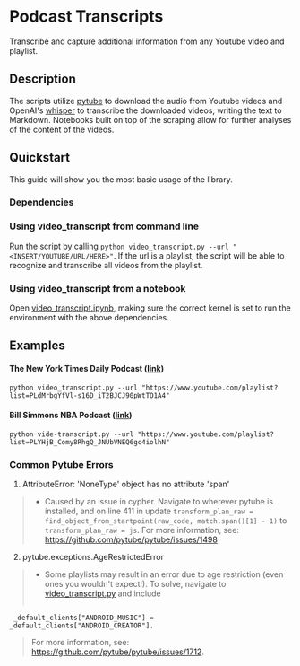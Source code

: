 # Podcast Transcripts

Transcribe and capture additional information from any Youtube video and playlist.  

## Description

The scripts utilize [pytube](https://github.com/pytube/pytube) to download the audio from Youtube videos and OpenAI's [whisper](https://github.com/openai/whisper) to transcribe the downloaded videos, writing the text to Markdown. Notebooks built on top of the scraping allow for further analyses of the content of the videos. 

## Quickstart

This guide will show you the most basic usage of the library.

### Dependencies

### Using video_transcript from command line

Run the script by calling `python video_transcript.py --url "<INSERT/YOUTUBE/URL/HERE>"`. If the url is a playlist, the script will be able to recognize and transcribe all videos from the playlist. 

### Using video_transcript from a notebook

Open [video_transcript.ipynb](video_transcript.ipynb), making sure the correct kernel is set to run the environment with the above dependencies.

## Examples


#### The New York Times Daily Podcast ([link](https://www.youtube.com/playlist?list=PLdMrbgYfVl-s16D_iT2BJCJ90pWtTO1A4))
```
python video_transcript.py --url "https://www.youtube.com/playlist?list=PLdMrbgYfVl-s16D_iT2BJCJ90pWtTO1A4"
```

#### Bill Simmons NBA Podcast ([link](https://www.youtube.com/playlist?list=PLYHjB_Comy8RhgQ_JNUbVNEQ6gc4iolhN))
```
python vide-transcript.py --url "https://www.youtube.com/playlist?list=PLYHjB_Comy8RhgQ_JNUbVNEQ6gc4iolhN"
```

### Common Pytube Errors
1. AttributeError: 'NoneType' object has no attribute 'span'
> * Caused by an issue in cypher. Navigate to wherever pytube is installed, and on line 411 in update `transform_plan_raw = find_object_from_startpoint(raw_code, match.span()[1] - 1)` to `transform_plan_raw = js`. For more information, see: https://github.com/pytube/pytube/issues/1498
2. pytube.exceptions.AgeRestrictedError
> * Some playlists may result in an error due to age restriction (even ones you wouldn't expect!). To solve, navigate to [video_transcript.py](video_transcript.py) and include
> ```from pytube.innertube import _default_clients
     _default_clients["ANDROID_MUSIC"] = _default_clients["ANDROID_CREATOR"]. 
> For more information, see: https://github.com/pytube/pytube/issues/1712.